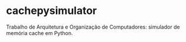 # cachepysimulator
Trabalho de Arquitetura e Organização de Computadores: simulador de memória cache em Python.
